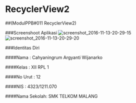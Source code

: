 # RecyclerView2

##(ModulPPB#011 RecyclerView2)


###Screenshoot Aplikasi
![screenshot_2016-11-13-20-29-15](https://cloud.githubusercontent.com/assets/22116762/20245641/4e1ecd38-a9d8-11e6-8dff-36364a2adcf3.png)
![screenshot_2016-11-13-20-29-20](https://cloud.githubusercontent.com/assets/22116762/20245642/4e244d8a-a9d8-11e6-9622-7bb1eb078198.png)



###Identitas Diri

####Nama : Cahyaningrum Argyanti Wijanarko

####Kelas : XII RPL 1

####No Urut : 12

####NIS : 4323/1211.070

####Nama Sekolah: SMK TELKOM MALANG

